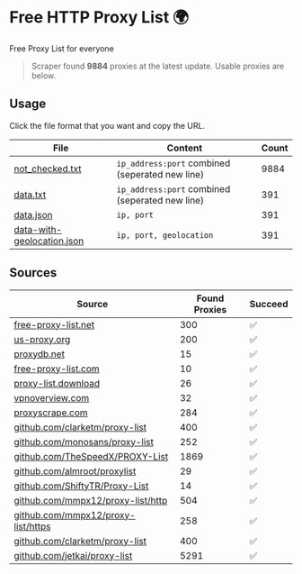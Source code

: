 
# Free HTTP Proxy List 🌍

Free Proxy List for everyone

> Scraper found **9884** proxies at the latest update. Usable proxies are below.

## Usage

Click the file format that you want and copy the URL.


|File|Content|Count|
|----|-------|-----|
|[not_checked.txt](https://raw.githubusercontent.com/yemixzy/proxy-list/main/proxy-list/not_checked.txt)|`ip_address:port` combined (seperated new line)|9884|
|[data.txt](https://raw.githubusercontent.com/yemixzy/proxy-list/main/proxy-list/data.txt)|`ip_address:port` combined (seperated new line)|391|
|[data.json](https://raw.githubusercontent.com/yemixzy/proxy-list/main/proxy-list/data.json)|`ip, port`|391|
|[data-with-geolocation.json](https://raw.githubusercontent.com/yemixzy/proxy-list/main/proxy-list/data-with-geolocation.json)|`ip, port, geolocation`|391|

## Sources

|Source|Found Proxies|Succeed|
|------|-------------|-------|
|[free-proxy-list.net](https://free-proxy-list.net)|300|✅|
|[us-proxy.org](https://www.us-proxy.org)|200|✅|
|[proxydb.net](http://proxydb.net)|15|✅|
|[free-proxy-list.com](https://free-proxy-list.com/?page=&port=&type%5B%5D=http&type%5B%5D=https&up_time=0&search=Search)|10|✅|
|[proxy-list.download](https://www.proxy-list.download/HTTP)|26|✅|
|[vpnoverview.com](https://vpnoverview.com/privacy/anonymous-browsing/free-proxy-servers)|32|✅|
|[proxyscrape.com](https://api.proxyscrape.com/v2/?request=displayproxies&protocol=http&timeout=10000&country=all&ssl=all&anonymity=all)|284|✅|
|[github.com/clarketm/proxy-list](https://raw.githubusercontent.com/clarketm/proxy-list/master/proxy-list-raw.txt)|400|✅|
|[github.com/monosans/proxy-list](https://raw.githubusercontent.com/monosans/proxy-list/main/proxies/http.txt)|252|✅|
|[github.com/TheSpeedX/PROXY-List](https://raw.githubusercontent.com/TheSpeedX/PROXY-List/master/http.txt)|1869|✅|
|[github.com/almroot/proxylist](https://raw.githubusercontent.com/almroot/proxylist/master/list.txt)|29|✅|
|[github.com/ShiftyTR/Proxy-List](https://raw.githubusercontent.com/ShiftyTR/Proxy-List/master/http.txt)|14|✅|
|[github.com/mmpx12/proxy-list/http](https://raw.githubusercontent.com/mmpx12/proxy-list/master/http.txt)|504|✅|
|[github.com/mmpx12/proxy-list/https](https://raw.githubusercontent.com/mmpx12/proxy-list/master/https.txt)|258|✅|
|[github.com/clarketm/proxy-list](https://raw.githubusercontent.com/clarketm/proxy-list/master/proxy-list-raw.txt)|400|✅|
|[github.com/jetkai/proxy-list](https://raw.githubusercontent.com/jetkai/proxy-list/main/online-proxies/txt/proxies.txt)|5291|✅|


